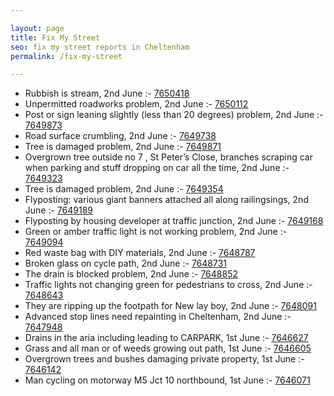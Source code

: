 ```yaml
---

layout: page
title: Fix My Street
seo: fix my street reports in Cheltenham
permalink: /fix-my-street

---
```


<!-- fix_marker starts -->

- Rubbish is stream, 2nd June :- [7650418](https://www.fixmystreet.com/report/7650418)
- Unpermitted roadworks problem, 2nd June :- [7650112](https://www.fixmystreet.com/report/7650112)
- Post or sign leaning slightly (less than 20 degrees) problem, 2nd June :- [7649873](https://www.fixmystreet.com/report/7649873)
- Road surface crumbling, 2nd June :- [7649738](https://www.fixmystreet.com/report/7649738)
- Tree is damaged problem, 2nd June :- [7649871](https://www.fixmystreet.com/report/7649871)
- Overgrown tree outside no 7 , St Peter’s Close, branches scraping car when parking and stuff dropping on car all the time, 2nd June :- [7649323](https://www.fixmystreet.com/report/7649323)
- Tree is damaged problem, 2nd June :- [7649354](https://www.fixmystreet.com/report/7649354)
- Flyposting: various giant banners attached all along railingsings, 2nd June :- [7649189](https://www.fixmystreet.com/report/7649189)
- Flyposting by housing developer at traffic junction, 2nd June :- [7649168](https://www.fixmystreet.com/report/7649168)
- Green or amber traffic light is not working problem, 2nd June :- [7649094](https://www.fixmystreet.com/report/7649094)
- Red waste bag with DIY materials, 2nd June :- [7648787](https://www.fixmystreet.com/report/7648787)
- Broken glass on cycle path, 2nd June :- [7648731](https://www.fixmystreet.com/report/7648731)
- The drain is blocked problem, 2nd June :- [7648852](https://www.fixmystreet.com/report/7648852)
- Traffic lights not changing green for pedestrians to cross, 2nd June :- [7648643](https://www.fixmystreet.com/report/7648643)
- They are ripping up the footpath for New lay boy, 2nd June :- [7648091](https://www.fixmystreet.com/report/7648091)
- Advanced stop lines need repainting in Cheltenham, 2nd June :- [7647948](https://www.fixmystreet.com/report/7647948)
- Drains in the aria including leading to CARPARK, 1st June :- [7646627](https://www.fixmystreet.com/report/7646627)
- Grass and all man or of weeds growing out path, 1st June :- [7646605](https://www.fixmystreet.com/report/7646605)
- Overgrown trees and bushes damaging private property, 1st June :- [7646142](https://www.fixmystreet.com/report/7646142)
- Man cycling on motorway M5 Jct 10 northbound, 1st June :- [7646071](https://www.fixmystreet.com/report/7646071)

<!-- fix_marker ends -->
